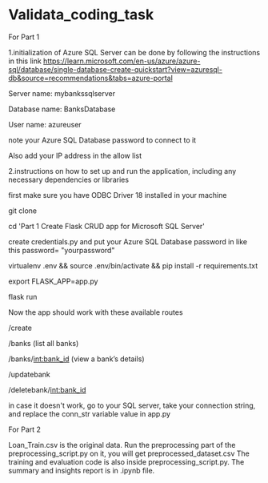 # Validata_coding_task

For Part 1

1.initialization of Azure SQL Server can be done by following the instructions in this link
https://learn.microsoft.com/en-us/azure/azure-sql/database/single-database-create-quickstart?view=azuresql-db&source=recommendations&tabs=azure-portal

Server name: mybankssqlserver

Database name: BanksDatabase

User name: azureuser

note your Azure SQL Database password to connect to it

Also add your IP address in the allow list

2.instructions on how to set up and run the application, including any necessary dependencies or libraries

first make sure you have ODBC Driver 18 installed in your machine

git clone

cd 'Part 1 Create Flask CRUD app for Microsoft SQL Server'

create credentials.py and put your Azure SQL Database password in like this 
password= "yourpassword"

virtualenv .env && source .env/bin/activate && pip install -r requirements.txt

export FLASK_APP=app.py

flask run



Now the app should work with these available routes

/create

/banks (list all banks)

/banks/<int:bank_id> (view a bank’s details)

/updatebank

/deletebank/<int:bank_id>

in case it doesn't work, go to your SQL server, take your connection string, and replace the conn_str variable value in app.py



For Part 2

Loan_Train.csv is the original data. Run the preprocessing part of the preprocessing_script.py on it, you will get preprocessed_dataset.csv
The training and evaluation code is also inside preprocessing_script.py. The summary and insights report is in .ipynb file.
